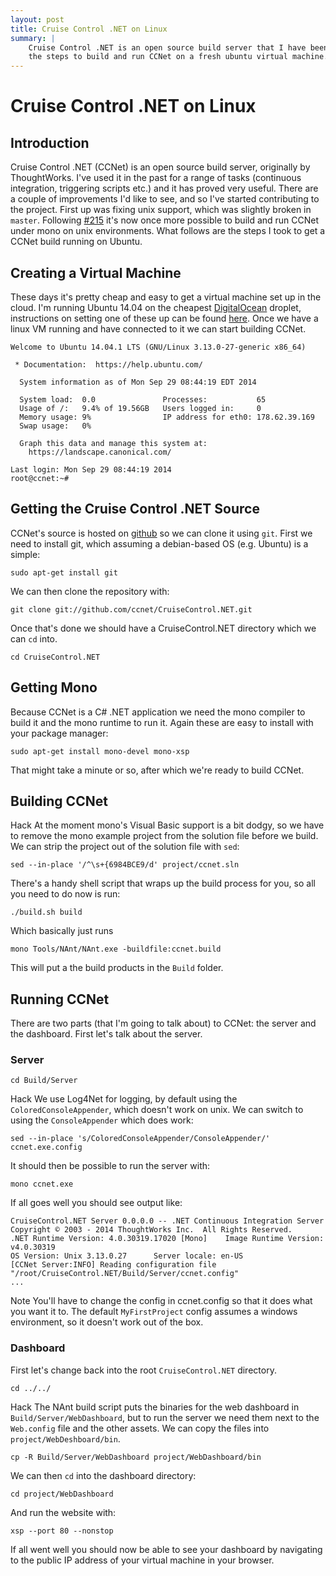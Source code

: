 ```yaml
---
layout: post
title: Cruise Control .NET on Linux
summary: |
    Cruise Control .NET is an open source build server that I have been contributing to. This post is primarily aimed at CCNet devs and documents
    the steps to build and run CCNet on a fresh ubuntu virtual machine.
---
```


Cruise Control .NET on Linux
============================

Introduction
----------------------------

Cruise Control .NET (CCNet) is an open source build server, originally by ThoughtWorks. I've used it in the past for a range of tasks (continuous integration, triggering scripts etc.) and it has proved very useful. There are a couple of improvements I'd like to see, and so I've started contributing to the project. First up was fixing unix support, which was slightly broken in `master`. Following [#215](https://github.com/ccnet/CruiseControl.NET/pull/215) it's now once more possible to build and run CCNet under mono on unix environments. What follows are the steps I took to get a CCNet build running on Ubuntu.

Creating a Virtual Machine
----------------------------

These days it's pretty cheap and easy to get a virtual machine set up in the cloud. I'm running Ubuntu 14.04 on the cheapest [DigitalOcean](https://www.digitalocean.com/) droplet, instructions on setting one of these up can be found [here](https://www.digitalocean.com/community/tutorials/how-to-create-your-first-digitalocean-droplet-virtual-server). Once we have a linux VM running and have connected to it we can start building CCNet.

    Welcome to Ubuntu 14.04.1 LTS (GNU/Linux 3.13.0-27-generic x86_64)  
                                                                    
	 * Documentation:  https://help.ubuntu.com/                         
	                                                                    
	  System information as of Mon Sep 29 08:44:19 EDT 2014             
	                                                                    
	  System load:  0.0               Processes:           65           
	  Usage of /:   9.4% of 19.56GB   Users logged in:     0            
	  Memory usage: 9%                IP address for eth0: 178.62.39.169
	  Swap usage:   0%                                                  
	                                                                    
	  Graph this data and manage this system at:                        
	    https://landscape.canonical.com/                                
	                                                                    
	Last login: Mon Sep 29 08:44:19 2014                                
	root@ccnet:~#                                                       

Getting the Cruise Control .NET Source
--------------------------------------

CCNet's source is hosted on [github](https://github.com/ccnet/CruiseControl.NET) so we can clone it using `git`. First we need to install git, which assuming a debian-based OS (e.g. Ubuntu) is a simple:

    sudo apt-get install git

We can then clone the repository with:

    git clone git://github.com/ccnet/CruiseControl.NET.git

Once that's done we should have a CruiseControl.NET directory which we can `cd` into.

    cd CruiseControl.NET

Getting Mono
------------

Because CCNet is a C# .NET application we need the mono compiler to build it and the mono runtime to run it. Again these are easy to install with your package manager:

    sudo apt-get install mono-devel mono-xsp

That might take a minute or so, after which we're ready to build CCNet.

Building CCNet
--------------

<span class="badge badge-important">Hack</span> At the moment mono's Visual Basic support is a bit dodgy, so we have to remove the mono example project from the solution file before we build. We can strip the project out of the solution file with `sed`:

    sed --in-place '/^\s+{6984BCE9/d' project/ccnet.sln

There's a handy shell script that wraps up the build process for you, so all you need to do now is run:

    ./build.sh build

Which basically just runs

    mono Tools/NAnt/NAnt.exe -buildfile:ccnet.build

This will put a the build products in the `Build` folder.

Running CCNet
-------------

There are two parts (that I'm going to talk about) to CCNet: the server and the dashboard. First let's talk about the server.

### Server

    cd Build/Server

<span class="badge badge-important">Hack</span> We use Log4Net for logging, by default using the `ColoredConsoleAppender`, which doesn't work on unix. We can switch to using the `ConsoleAppender` which does work:

    sed --in-place 's/ColoredConsoleAppender/ConsoleAppender/' ccnet.exe.config

It should then be possible to run the server with:

    mono ccnet.exe

If all goes well you should see output like:

	CruiseControl.NET Server 0.0.0.0 -- .NET Continuous Integration Server
	Copyright © 2003 - 2014 ThoughtWorks Inc.  All Rights Reserved.
	.NET Runtime Version: 4.0.30319.17020 [Mono]    Image Runtime Version: v4.0.30319
	OS Version: Unix 3.13.0.27      Server locale: en-US
	[CCNet Server:INFO] Reading configuration file "/root/CruiseControl.NET/Build/Server/ccnet.config"
	...

<span class="badge badge-info">Note</span> You'll have to change the config in ccnet.config so that it does what you want it to. The default `MyFirstProject` config assumes a windows environment, so it doesn't work out of the box.

### Dashboard

First let's change back into the root `CruiseControl.NET` directory.

    cd ../../

<span class="badge badge-important">Hack</span> The NAnt build script puts the binaries for the web dashboard in `Build/Server/WebDashboard`, but to run the server we need them next to the `Web.config` file and the other assets. We can copy the files into `project/WebDeshboard/bin`.

    cp -R Build/Server/WebDashboard project/WebDashboard/bin

We can then `cd` into the dashboard directory:

    cd project/WebDashboard

And run the website with:

    xsp --port 80 --nonstop

If all went well you should now be able to see your dashboard by navigating to the public IP address of your virtual machine in your browser.

